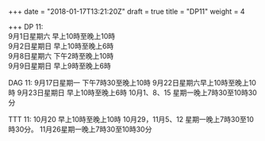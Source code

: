 +++
date = "2018-01-17T13:21:20Z"
draft = true
title = "DP11"
weight = 4

+++
DP 11:   
9月1日星期六 早上10時至晚上10時   
9月2日星期日 早上10時至晚上6時   
9月8日星期六 下午2時至晚上10時  
9月9日星期日 早上9時至晚上6時

DAG 11:
9月17日星期一 下午7時30至晚上10時
9月22日星期六早上10時至晚上10時
9月23日星期日 早上10時至晚上6時
10月1、8、15 星期一晚上7時30至10時30分

TTT 11:
10月20 早上10時至晚上10時
10月29，11月5、12 星期一晚上7時30至10時30分。
11月26星期一晚上7時30至10時30分